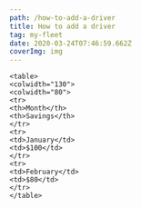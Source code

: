 ```yaml
---
path: /how-to-add-a-driver
title: How to add a driver
tag: my-fleet
date: 2020-03-24T07:46:59.662Z
coverImg: img
---
```

`<table>`\
`<colwidth="130">`\
`<colwidth="80">`\
`<tr>`\
`<th>Month</th>`\
`<th>Savings</th>`\
`</tr>`\
`<tr>`\
`<td>January</td>`\
`<td>$100</td>`\
`</tr>`\
`<tr>`\
`<td>February</td>`\
`<td>$80</td>`\
`</tr>`\
`</table>`